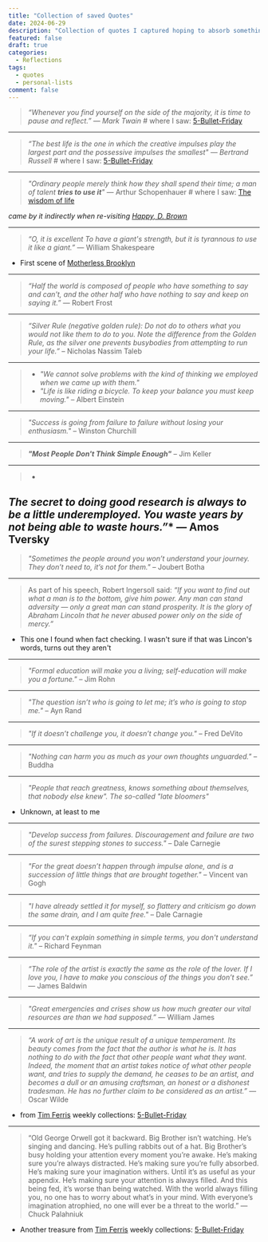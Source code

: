 ```yaml
---
title: "Collection of saved Quotes"
date: 2024-06-29
description: "Collection of quotes I captured hoping to absorb something from each."
featured: false
draft: true
categories:
  - Reflections
tags:
  - quotes
  - personal-lists
comment: false
---
```



> _“Whenever you find yourself on the side of the majority, it is time to pause and reflect.”
— Mark Twain_ # where I saw: [5-Bullet-Friday](https://go.tim.blog/5-bullet-friday-1/)

----

> _“The best life is the one in which the creative impulses play the largest part and the possessive impulses the
smallest" — Bertrand Russell_ # where I saw: [5-Bullet-Friday](https://go.tim.blog/5-bullet-friday-1/)

----

> _"Ordinary people merely think how they shall spend their time; a man of
talent **tries to use it**"_ — Arthur Schopenhauer # where I saw: [The wisdom of life](https://www.goodreads.com/book/show/21182.The_Wisdom_of_Life)

_came by it indirectly when
re-visiting [Happy, D. Brown](https://diogo-pessoa.github.io/annotations/post/my-favorite-books/#philosophy)_

---

> _“O, it is excellent
To have a giant's strength, but it is tyrannous to use it like a giant.”_ ― William Shakespeare

* First scene of [Motherless Brooklyn](https://en.wikipedia.org/wiki/Motherless_Brooklyn)

---

> _“Half the world is composed of people who have something to say and can't, and the other half who
have nothing to say and keep on saying it.”_ ― Robert Frost

--- 


> _“Silver Rule (negative golden rule): Do not do to others what you would not like them to do to
you. Note the difference from the Golden Rule, as the silver one prevents busybodies from attempting
to run your life.”_ – Nicholas Nassim Taleb

---

> * _"We cannot solve problems with the kind of thinking we employed when we came up with them."_
> * _"Life is like riding a bicycle. To keep your balance you must keep moving."_  – Albert Einstein

---

> _"Success is going from failure to failure without losing your enthusiasm."_ – Winston Churchill

---
> **_"Most People Don't Think Simple Enough"_** – Jim Keller

---
> *
*_The secret to doing good research is always to be a little underemployed. You waste years by not
being able to waste hours.”_**
— Amos Tversky
---

> _"Sometimes the people around you won’t understand your journey. They don’t need to, it’s not for
them."_ – Joubert Botha

---

> As part of his speech, Robert Ingersoll said:
_“If you want to find out what a man is to the bottom, give him power. Any man can stand
adversity — only a great man can stand prosperity. It is the glory of Abraham Lincoln that he never
abused power only on the side of mercy.”_

* This one I found when fact checking. I wasn't sure if that was Lincon's words, turns out they
  aren't

---

> _"Formal education will make you a living; self-education will make you a fortune."_ – Jim Rohn

---

> _"The question isn’t who is going to let me; it’s who is going to stop me."_ – Ayn Rand

---

> _"If it doesn’t challenge you, it doesn’t change you."_ – Fred DeVito

---
> _"Nothing can harm you as much as your own thoughts unguarded."_ – Buddha

---
> _"People that reach greatness, knows something about themselves, that nobody else knew". The
so-called "late bloomers"_

* Unknown, at least to me

---

> _"Develop success from failures. Discouragement and failure are two of the surest stepping stones
to success."_ – Dale Carnegie

---

> _"For the great doesn’t happen through impulse alone, and is a succession of little things that
are
brought together."_ – Vincent van Gogh

---

> _"I have already settled it for myself, so flattery and criticism go down the same drain, and I am
quite free."_ – Dale Carnagie

---

> _“If you can't explain something in simple terms, you don't understand it."_ – Richard Feynman

---

> _“The role of the artist is exactly the same as the role of the lover. If I love you, I have to
make you conscious of the things you don’t see.”_ ― James Baldwin

---

> _"Great emergencies and crises show us how much greater our vital resources are than we had
supposed.”_
> — William James

---

> _“A work of art is the unique result of a unique temperament. Its beauty comes from the fact that
the author is what he is. It has nothing to do with the fact that other people want what they want.
Indeed, the moment that an artist takes notice of what other people want, and tries to supply the
demand, he ceases to be an artist, and becomes a dull or an amusing craftsman, an honest or a
dishonest tradesman. He has no further claim to be considered as an artist.”_  — Oscar Wilde

- from [Tim Ferris](https://x.com/tferriss) weekly
  collections: [5-Bullet-Friday](https://go.tim.blog/5-bullet-friday-1/)

---

> “Old George Orwell got it backward. Big Brother isn’t watching. He’s singing and dancing. He’s
> pulling rabbits out of a hat. Big Brother’s busy holding your attention every moment you’re awake.
> He’s making sure you’re always distracted. He’s making sure you’re fully absorbed. He’s making sure
> your imagination withers. Until it’s as useful as your appendix. He’s making sure your attention is
> always filled. And this being fed, it’s worse than being watched. With the world always filling you,
> no one has to worry about what’s in your mind. With everyone’s imagination atrophied, no one will
> ever be a threat to the world.”
> — Chuck Palahniuk

- Another treasure from [Tim Ferris](https://x.com/tferriss) weekly
  collections: [5-Bullet-Friday](https://go.tim.blog/5-bullet-friday-1/)
